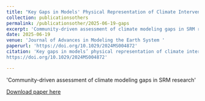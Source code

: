 ```yaml
---
title: "Key Gaps in Models' Physical Representation of Climate Intervention and Its Impacts"
collection: publicationsothers
permalink: /publicationsother/2025-06-19-gaps
excerpt: 'Community-driven assessment of climate modeling gaps in SRM research'
date: 2025-06-19
venue: 'Journal of Advances in Modeling the Earth System '
paperurl: 'https://doi.org/10.1029/2024MS004872'
citation: 'Key gaps in models’ physical representation of climate intervention and its impacts, Eastham, S. D., Butler, A. H., Doherty, S. J., Gasparini, B., Tilmes, S., Bednarz, E. M., Visioni, D. et al., Journal of Advances in Modeling Earth Systems, 17, e2024MS004872.
https://doi.org/10.1029/2024MS004872'

---
```

'Community-driven assessment of climate modeling gaps in SRM research'

[Download paper here](https://doi.org/10.1029/2024MS004872)